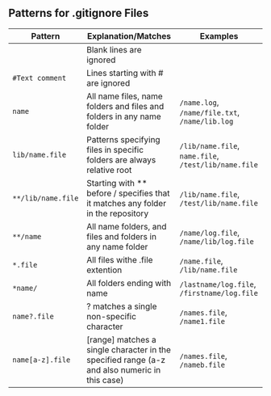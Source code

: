 ## Patterns for .gitignore Files

| Pattern            | Explanation/Matches                                                                       | Examples                                                        |
| ------------------ | ---------------------------------------------------------------------------------------- | --------------------------------------------------------------- |
|                    | Blank lines are ignored                                                                   |                                                                 |
| `#Text comment`     | Lines starting with # are ignored                                                         |                                                                 |
| `name`             | All name files, name folders and files and folders in any name folder                     | `/name.log`, `/name/file.txt`, `/name/lib.log`                 |
| `lib/name.file`    | Patterns specifying files in specific folders are always relative root                    | `/lib/name.file`, `name.file`, `/test/lib/name.file`           |
| `**/lib/name.file` | Starting with ** before / specifies that it matches any folder in the repository         | `/lib/name.file`, `/test/lib/name.file`                        |
| `**/name`          | All name folders, and files and folders in any name folder                               | `/name/log.file`, `/name/lib/log.file`                          |
| `*.file`           | All files withe .file extention                                                          | `/name.file`, `/lib/name.file`                                 |
| `*name/`           | All folders ending with name                                                             | `/lastname/log.file`, `/firstname/log.file`                     |
| `name?.file`       | ? matches a single non-specific character                                                | `/names.file`, `/name1.file`                                   |
| `name[a-z].file`   | [range] matches a single character in the specified range (a-z and also numeric in this case) | `/names.file`, `/nameb.file` |

